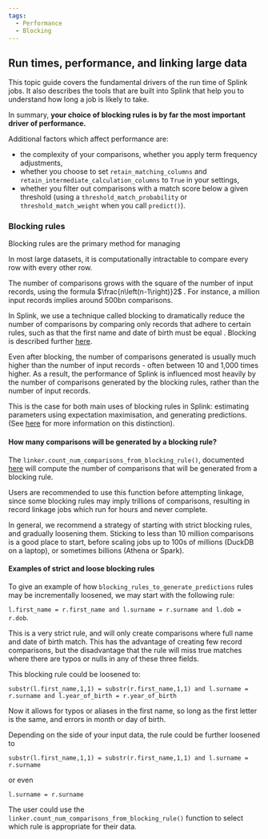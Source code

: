 ```yaml
---
tags:
  - Performance
  - Blocking
---
```


## Run times, performance, and linking large data

This topic guide covers the fundamental drivers of the run time of Splink jobs. It also describes the tools that are built into Splink that help you to understand how long a job is likely to take.

In summary, **your choice of blocking rules is by far the most important driver of performance.**

Additional factors which affect performance are:

- the complexity of your comparisons, whether you apply term frequency adjustments,
- whether you choose to set `retain_matching_columns` and `retain_intermediate_calculation_columns` to `True` in your settings,
- whether you filter out comparisons with a match score below a given threshold (using a `threshold_match_probability` or `threshold_match_weight` when you call `predict()`).

### Blocking rules

Blocking rules are the primary method for managing 

In most large datasets, it is computationally intractable to compare every row with every other row.

The number of comparisons grows with the square of the number of input records, using the formula $\frac{n\left(n-1\right)}2$ . For instance, a million input records implies around 500bn comparisons.

In Splink, we use a technique called blocking to dramatically reduce the number of comparisons by comparing only records that adhere to certain rules, such as that the first name and date of birth must be equal . Blocking is described further [here](https://toolkit.data.gov.au/Data_Linking_Information_Series_Sheet_4:_Probabilistic_linking.html).

Even after blocking, the number of comparisons generated is usually much higher than the number of input records - often between 10 and 1,000 times higher. As a result, the performance of Splink is influenced most heavily by the number of comparisons generated by the blocking rules, rather than the number of input records.

This is the case for both main uses of blocking rules in Splink: estimating parameters using expectation maximisation, and generating predictions. (See [here](https://moj-analytical-services.github.io/splink/topic_guides/blocking_rules.html) for more information on this distinction).

#### How many comparisons will be generated by a blocking rule?

The `linker.count_num_comparisons_from_blocking_rule()`, documented [here](https://moj-analytical-services.github.io/splink/linker.html#splink.linker.Linker.count_num_comparisons_from_blocking_rule) will compute the number of comparisons that will be generated from a blocking rule.

Users are recommended to use this function before attempting linkage, since some blocking rules may imply trillions of comparisons, resulting in record linkage jobs which run for hours and never complete.

In general, we recommend a strategy of starting with strict blocking rules, and gradually loosening them. Sticking to less than 10 million comparisons is a good place to start, before scaling jobs up to 100s of millions (DuckDB on a laptop), or sometimes billions (Athena or Spark).

#### Examples of strict and loose blocking rules

To give an example of how `blocking_rules_to_generate_predictions` rules may be incrementally loosened, we may start with the following rule:

`l.first_name = r.first_name and l.surname = r.surname and l.dob = r.dob`.

This is a very strict rule, and will only create comparisons where full name and date of birth match. This has the advantage of creating few record comparisons, but the disadvantage that the rule will miss true matches where there are typos or nulls in any of these three fields.

This blocking rule could be loosened to:

`substr(l.first_name,1,1) = substr(r.first_name,1,1) and l.surname = r.surname and l.year_of_birth = r.year_of_birth`

Now it allows for typos or aliases in the first name, so long as the first letter is the same, and errors in month or day of birth.

Depending on the side of your input data, the rule could be further loosened to

`substr(l.first_name,1,1) = substr(r.first_name,1,1) and l.surname = r.surname`

or even

`l.surname = r.surname`

The user could use the `linker.count_num_comparisons_from_blocking_rule()` function to select which rule is appropriate for their data.
